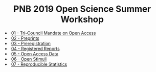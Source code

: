 <head>
<center><H1>PNB 2019 Open Science Summer Workshop</H1></center>


<li> <a href="https://drfeinberg.github.io/PNB-Open-Science-Summer-Workshop/01-Tri-Council-Open-Access.slides.html" target="_blank">01 - Tri-Council Mandate on Open Access</a></li>
<li> <a href="https://drfeinberg.github.io/PNB-Open-Science-Summer-Workshop/02-Preprints.slides.html" target="_blank">02 - Preprints</a></li>
<li> <a href="https://drfeinberg.github.io/PNB-Open-Science-Summer-Workshop/03-Preregistration.slides.html" target="_blank">03 - Preregistration</a></li>
<li> <a href="https://drfeinberg.github.io/PNB-Open-Science-Summer-Workshop/04-Registered-Reports.slides.html" target="_blank">04 - Registered Reports</a></li>
<li> <a href="https://drfeinberg.github.io/PNB-Open-Science-Summer-Workshop/05-Open-Access-Data.slides.html" target="_blank">05 - Open Access Data</a></li>
<li> <a href="https://drfeinberg.github.io/PNB-Open-Science-Summer-Workshop/06-Open-Stimuli.slides.html" target="_blank">06 - Open Stimuli</a></li>
<li> <a href="https://drfeinberg.github.io/PNB-Open-Science-Summer-Workshop/07-Reproducible-Statistics.slides.html" target="_blank">07 - Reproducible Statistics</a></li>


</head>
